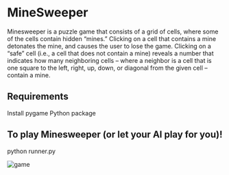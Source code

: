 # MineSweeper
Minesweeper is a puzzle game that consists of a grid of cells, where some of the cells contain hidden “mines.” Clicking on a cell that contains a mine detonates the mine, and causes the user to lose the game. Clicking on a “safe” cell (i.e., a cell that does not contain a mine) reveals a number that indicates how many neighboring cells – where a neighbor is a cell that is one square to the left, right, up, down, or diagonal from the given cell – contain a mine.

## Requirements
  Install pygame Python package 
  
##  To play Minesweeper (or let your AI play for you)!
  python runner.py
  
![game](https://user-images.githubusercontent.com/45964303/87526387-62a4e300-c6a8-11ea-974f-5054bc7ba05c.png)
